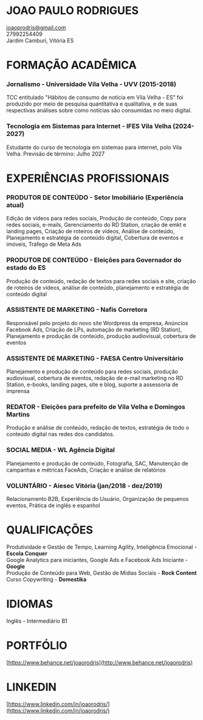 # **JOAO PAULO RODRIGUES**

[joaoprodris@gmail.com](mailto:joaoprodris@gmail.com)  
27992254409  
Jardim Camburi, Vitória ES

# **FORMAÇÃO ACADÊMICA**

### **Jornalismo \- Universidade Vila Velha \- UVV (2015-2018)**

TCC entitulado "Hábitos de consumo de notícia em Vila Velha \- ES" foi produzido por meio de pesquisa quantitativa e qualitativa, e de suas respectivas análises sobre como notícias são consumidas no meio digital.

### **Tecnologia em Sistemas para Internet \- IFES Vila Velha (2024-2027)**

Estudante do curso de tecnologia em sistemas para internet, polo Vila Velha. Previsão de término: Julho 2027

# **EXPERIÊNCIAS PROFISSIONAIS**

### **PRODUTOR DE CONTEÚDO \- Setor Imobiliário (Experiência atual)**
Edição de vídeos para redes sociais, Produção de conteúdo, Copy para redes sociais, e-mails, Gerenciamento do RD Station, criação de emkt e landing pages, Criação de roteiros de vídeos, Análise de conteúdo, Planejamento e estratégia de conteúdo digital, Cobertura de eventos e imóveis, Tráfego de Meta Ads

### **PRODUTOR DE CONTEÚDO \- Eleições para Governador do estado do ES**
Produção de conteúdo, redação de textos para redes sociais e site, criação de roteiros de vídeos, análise de conteúdo, planejamento e estratégia de conteúdo digital

### **ASSISTENTE DE MARKETING \- Nafis Corretora**
Responsável pelo projeto do novo site Wordpress da empresa, Anúncios Facebook Ads, Criação de LPs, automação de marketing (RD Station), Planejamento e produção de conteúdo, produção audiovisual, cobertura de eventos  

### **ASSISTENTE DE MARKETING \- FAESA Centro Universitário**
Planejamento e produção de conteúdo para redes sociais, produção audiovisual, cobertura de eventos, redação de e-mail marketing no RD Station, e-books, landing pages, site e blog, suporte a assessoria de imprensa  

### **REDATOR \- Eleições para prefeito de Vila Velha e Domingos Martins**
Produção e análise de conteúdo, redação de textos, estratégia de todo o conteúdo digital nas redes dos candidatos.

### **SOCIAL MEDIA \- WL Agência Digital**
Planejamento e produção de conteúdo, Fotografia, SAC, Manutenção de campanhas e métricas FaceAds, Criação e análise de relatórios

### **VOLUNTÁRIO \- Aiesec Vitória (jan/2018 \- dez/2019)**
Relacionamento B2B, Experiência do Usuário, Organização de pequenos eventos, Prática de inglês e espanhol

# **QUALIFICAÇÕES**
Produtividade e Gestão de Tempo, Learning Agility, Inteligência Emocional - **Escola Conquer** <br> 
Google Analytics para iniciantes, Google Ads e Facebook Ads Iniciante - **Google** <br> 
Produção de Conteúdo para Web, Gestão de Mídias Sociais - **Rock Content** <br> 
Curso Copywriting - **Domestika** 

# **IDIOMAS**
Inglês - Intermediário B1

# **PORTFÓLIO**
[https://www.behance.net/joaorodris](http://www.behance.net/joaorodris)

# **LINKEDIN**
[https://www.linkedin.com/in/joaorodris/](https://www.linkedin.com/in/joaorodris/)  
